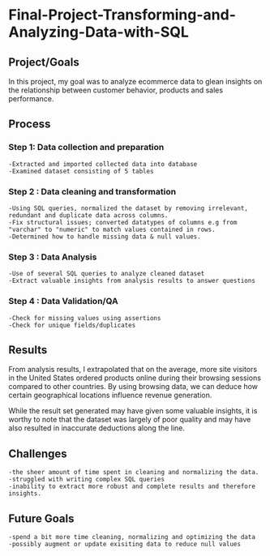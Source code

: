 # Final-Project-Transforming-and-Analyzing-Data-with-SQL

## Project/Goals
In this project, my goal was to analyze ecommerce data to glean insights on the relationship between customer behavior, products and sales performance.

## Process
### Step 1: Data collection and preparation
	-Extracted and imported collected data into database
	-Examined dataset consisting of 5 tables

### Step 2 : Data cleaning and transformation
	-Using SQL queries, normalized the dataset by removing irrelevant, redundant and duplicate data across columns.
	-Fix structural issues; converted datatypes of columns e.g from "varchar" to "numeric" to match values contained in rows.
	-Determined how to handle missing data & null values.

### Step 3 : Data Analysis
	-Use of several SQL queries to analyze cleaned dataset
	-Extract valuable insights from analysis results to answer questions

### Step 4 : Data Validation/QA
	-Check for missing values using assertions
	-Check for unique fields/duplicates


## Results
From analysis results, I extrapolated that on the average, more site visitors in the United States ordered products online during their browsing sessions compared to other countries.
By using browsing data, we can deduce how certain geographical locations influence revenue generation.

While the result set generated may have given some valuable insights, it is worthy to note that the dataset was largely of poor quality and may have also resulted in inaccurate deductions along the line.


## Challenges 
	-the sheer amount of time spent in cleaning and normalizing the data.
	-struggled with writing complex SQL queries
	-inability to extract more robust and complete results and therefore insights.

## Future Goals
	-spend a bit more time cleaning, normalizing and optimizing the data
	-possibly augment or update exisiting data to reduce null values
